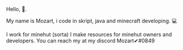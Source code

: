 Hello, 👋.

My name is Mozart, i code in skript, java and minecraft developing. 💻

I work for minehut (sorta) I make resources for minehut owners and developers. You can reach my at my discord Mozart✔#0849
